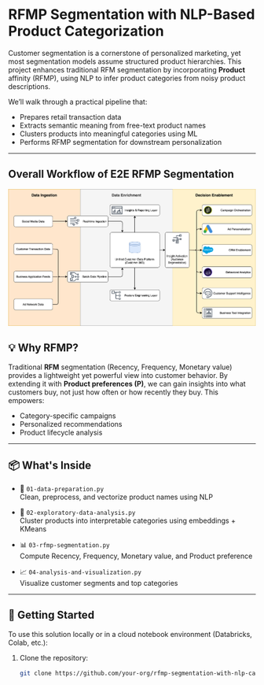 # RFMP Segmentation with NLP-Based Product Categorization

Customer segmentation is a cornerstone of personalized marketing, yet most segmentation models assume structured product hierarchies. This project enhances traditional RFM segmentation by incorporating **Product** affinity (RFMP), using NLP to infer product categories from noisy product descriptions.

We’ll walk through a practical pipeline that:

- Prepares retail transaction data
- Extracts semantic meaning from free-text product names
- Clusters products into meaningful categories using ML
- Performs RFMP segmentation for downstream personalization

---

## Overall Workflow of E2E RFMP Segmentation

![RFMP Segmentation Architecture](architecture/diagram.png)

## 💡 Why RFMP?

Traditional **RFM** segmentation (Recency, Frequency, Monetary value) provides a lightweight yet powerful view into customer behavior. By extending it with **Product preferences (P)**, we can gain insights into what customers buy, not just how often or how recently they buy. This empowers:

- Category-specific campaigns
- Personalized recommendations
- Product lifecycle analysis

---

## 📦 What's Inside

- 🧹 `01-data-preparation.py`  
  Clean, preprocess, and vectorize product names using NLP

- 🤖 `02-exploratory-data-analysis.py`  
  Cluster products into interpretable categories using embeddings + KMeans

- 📊 `03-rfmp-segmentation.py`  
  Compute Recency, Frequency, Monetary value, and Product preference

- 📈 `04-analysis-and-visualization.py`  
  Visualize customer segments and top categories

---

## 🚀 Getting Started

To use this solution locally or in a cloud notebook environment (Databricks, Colab, etc.):

1. Clone the repository:
   ```bash
   git clone https://github.com/your-org/rfmp-segmentation-with-nlp-categorization.git
   ```
